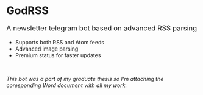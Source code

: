 # **GodRSS**
<p style="font-size:large">A newsletter telegram bot based on advanced RSS parsing</p>

- Supports both RSS and Atom feeds
- Advanced image parsing
- Premium status for faster updates

<br>

*This bot was a part of my graduate thesis so I'm attaching the coresponding Word document with all my  work.*